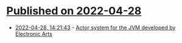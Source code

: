 # [Published on 2022-04-28](index.md)

* [2022-04-28, 14:21:43](https://news.ycombinator.com/item?id=31192795) - [Actor system for the JVM developed by Electronic Arts](https://www.orbit.cloud/orbit/)
